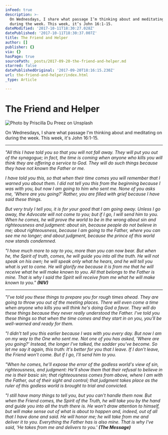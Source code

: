 ```yaml
---
inFeed: true
description: >-
  On Wednesdays, I share what passage I’m thinking about and meditating on
  during the week. This week, it’s John 16:1-15. 
dateModified: '2017-10-11T18:30:27.028Z'
datePublished: '2017-10-11T18:30:37.007Z'
title: The Friend and Helper
author: []
publisher: {}
via: {}
hasPage: true
sourcePath: _posts/2017-09-20-the-friend-and-helper.md
starred: false
datePublishedOriginal: '2017-09-20T18:16:15.230Z'
url: the-friend-and-helper/index.html
_type: Article

---
```

# The Friend and Helper
![Photo by Priscilla Du Preez on Unsplash](https://the-grid-user-content.s3-us-west-2.amazonaws.com/49d076cb-b7c4-461a-a835-1426c9b74817.jpg)

On Wednesdays, I share what passage I'm thinking about and meditating on during the week. This week, it's John 16:1-15\. 

---

_"All this I have told you so that you will not fall away. They will put you out of the synagogue; in fact, the time is coming when anyone who kills you will think they are offering a service to God. They will do such things because they have not known the Father or me._

_I have told you this, so that when their time comes you will remember that I warned you about them. I did not tell you this from the beginning because I was with you, but now I am going to him who sent me. None of you asks me, 'Where are you going?' Rather, you are filled with grief because I have said these things._

_But very truly I tell you, it is for your good that I am going away. Unless I go away, the Advocate will not come to you; but if I go, I will send him to you. When he comes, he will prove the world to be in the wrong about sin and righteousness and judgment: about sin, because people do not believe in me; about righteousness, because I am going to the Father, where you can see me no longer; and about judgment, because the prince of this world now stands condemned._

_"I have much more to say to you, more than you can now bear. But when he, the Spirit of truth, comes, he will guide you into all the truth. He will not speak on his own; he will speak only what he hears, and he will tell you what is yet to come. He will glorify me because it is from me that he will receive what he will make known to you. All that belongs to the Father is mine. That is why I said the Spirit will receive from me what he will make known to you." **(NIV)**_

---

_"I've told you these things to prepare you for rough times ahead. They are going to throw you out of the meeting places. There will even come a time when anyone who kills you will think he's doing God a favor. They will do these things because they never really understood the Father. I've told you these things so that when the time comes and they start in on you, you'll be well-warned and ready for them._

_"I didn't tell you this earlier because I was with you every day. But now I am on my way to the One who sent me. Not one of you has asked, 'Where are you going?' Instead, the longer I've talked, the sadder you've become. So let me say it again, this truth: It's better for you that I leave. If I don't leave, the Friend won't come. But if I go, I'll send him to you._

_"When he comes, he'll expose the error of the godless world's view of sin, righteousness, and judgment: He'll show them that their refusal to believe in me is their basic sin; that righteousness comes from above, where I am with the Father, out of their sight and control; that judgment takes place as the ruler of this godless world is brought to trial and convicted._

_"I still have many things to tell you, but you can't handle them now. But when the Friend comes, the Spirit of the Truth, he will take you by the hand and guide you into all the truth there is. He won't draw attention to himself, but will make sense out of what is about to happen and, indeed, out of all that I have done and said. He will honor me; he will take from me and deliver it to you. Everything the Father has is also mine. That is why I've said, 'He takes from me and delivers to you.' **(The Message)**_